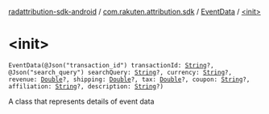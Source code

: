 [radattribution-sdk-android](../../index.md) / [com.rakuten.attribution.sdk](../index.md) / [EventData](index.md) / [&lt;init&gt;](./-init-.md)

# &lt;init&gt;

`EventData(@Json("transaction_id") transactionId: `[`String`](https://kotlinlang.org/api/latest/jvm/stdlib/kotlin/-string/index.html)`?, @Json("search_query") searchQuery: `[`String`](https://kotlinlang.org/api/latest/jvm/stdlib/kotlin/-string/index.html)`?, currency: `[`String`](https://kotlinlang.org/api/latest/jvm/stdlib/kotlin/-string/index.html)`?, revenue: `[`Double`](https://kotlinlang.org/api/latest/jvm/stdlib/kotlin/-double/index.html)`?, shipping: `[`Double`](https://kotlinlang.org/api/latest/jvm/stdlib/kotlin/-double/index.html)`?, tax: `[`Double`](https://kotlinlang.org/api/latest/jvm/stdlib/kotlin/-double/index.html)`?, coupon: `[`String`](https://kotlinlang.org/api/latest/jvm/stdlib/kotlin/-string/index.html)`?, affiliation: `[`String`](https://kotlinlang.org/api/latest/jvm/stdlib/kotlin/-string/index.html)`?, description: `[`String`](https://kotlinlang.org/api/latest/jvm/stdlib/kotlin/-string/index.html)`?)`

A class that represents details of event data

